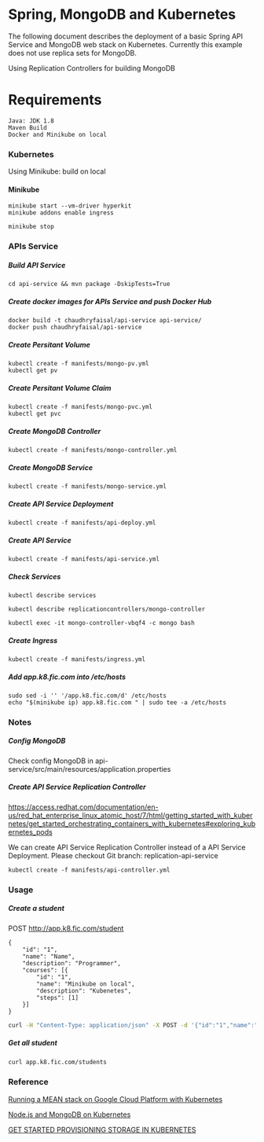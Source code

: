 # Spring, MongoDB and Kubernetes
The following document describes the deployment of a basic Spring API Service and MongoDB web stack on Kubernetes. Currently this example does not use replica sets for MongoDB.

Using Replication Controllers for building MongoDB

# Requirements
    Java: JDK 1.8
    Maven Build
    Docker and Minikube on local

### Kubernetes
Using Minikube: build on local

#### Minikube
```
minikube start --vm-driver hyperkit
minikube addons enable ingress
```

```
minikube stop
```

### APIs Service
##### Build API Service
```
cd api-service && mvn package -DskipTests=True
```

##### Create docker images for APIs Service and push Docker Hub
```
docker build -t chaudhryfaisal/api-service api-service/
docker push chaudhryfaisal/api-service
```

##### Create Persitant Volume
```
kubectl create -f manifests/mongo-pv.yml
kubectl get pv
```

##### Create Persitant Volume Claim
```
kubectl create -f manifests/mongo-pvc.yml
kubectl get pvc
```

##### Create MongoDB Controller
```
kubectl create -f manifests/mongo-controller.yml
```

##### Create MongoDB Service
```
kubectl create -f manifests/mongo-service.yml
```

##### Create API Service Deployment
```
kubectl create -f manifests/api-deploy.yml
```

##### Create API Service
```
kubectl create -f manifests/api-service.yml
```

##### Check Services
```
kubectl describe services
```

```
kubectl describe replicationcontrollers/mongo-controller
```

```
kubectl exec -it mongo-controller-vbqf4 -c mongo bash
```

##### Create Ingress
```
kubectl create -f manifests/ingress.yml
```

##### Add app.k8.fic.com into /etc/hosts
```
sudo sed -i '' '/app.k8.fic.com/d' /etc/hosts
echo "$(minikube ip) app.k8.fic.com " | sudo tee -a /etc/hosts
```

### Notes
##### Config MongoDB
Check config MongoDB in api-service/src/main/resources/application.properties

##### Create API Service Replication Controller
https://access.redhat.com/documentation/en-us/red_hat_enterprise_linux_atomic_host/7/html/getting_started_with_kubernetes/get_started_orchestrating_containers_with_kubernetes#exploring_kubernetes_pods

We can create API Service Replication Controller instead of a API Service Deployment.
Please checkout Git branch: replication-api-service

```
kubectl create -f manifests/api-controller.yml
```

### Usage
##### Create a student

POST http://app.k8.fic.com/student
```
{
	"id": "1",
	"name": "Name",
	"description": "Programmer",
	"courses": [{
		"id": "1",
		"name": "Minikube on local",
		"description": "Kubenetes",
		"steps": [1]
	}]
}
```
```bash
curl -H "Content-Type: application/json" -X POST -d '{"id":"1","name":"Name","description":"Programmer","courses":[{"id":"1","name":"Minikube on local","description":"Kubenetes","steps":[1]}]}' http://app.k8.fic.com/student

```

##### Get all student
```bash
curl app.k8.fic.com/students
```

### Reference
[Running a MEAN stack on Google Cloud Platform with Kubernetes](https://medium.com/google-cloud/running-a-mean-stack-on-google-cloud-platform-with-kubernetes-149ca81c2b5d)

[Node.js and MongoDB on Kubernetes](https://github.com/kubernetes/examples/tree/master/staging/nodesjs-mongodb)

[GET STARTED PROVISIONING STORAGE IN KUBERNETES](https://access.redhat.com/documentation/en-us/red_hat_enterprise_linux_atomic_host/7/html/getting_started_with_kubernetes/get_started_provisioning_storage_in_kubernetes)
